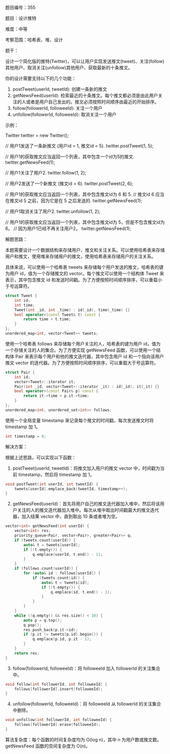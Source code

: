 题目编号：355

题目：设计推特

难度：中等

考察范围：哈希表、堆、设计

题干：

设计一个简化版的推特(Twitter)，可以让用户实现发送推文(tweet)、关注(follow)其他用户、取消关注(unfollow)其他用户、获取最新的十条推文。

你的设计需要支持以下的几个功能：

1. postTweet(userId, tweetId): 创建一条新的推文
2. getNewsFeed(userId): 检索最近的十条推文。每个推文都必须是由此用户关注的人或者是用户自己发出的。推文必须按照时间顺序由最近的开始排序。
3. follow(followerId, followeeId): 关注一个用户
4. unfollow(followerId, followeeId): 取消关注一个用户

示例：

Twitter twitter = new Twitter();

// 用户1发送了一条新推文 (用户id = 1, 推文id = 5).
twitter.postTweet(1, 5);

// 用户1的获取推文应当返回一个列表，其中包含一个id为5的推文.
twitter.getNewsFeed(1);

// 用户1关注了用户2.
twitter.follow(1, 2);

// 用户2发送了一个新推文 (推文id = 6).
twitter.postTweet(2, 6);

// 用户1的获取推文应当返回一个列表，其中包含推文id为 6 和 5.
// 推文id 6 应当在推文id 5 之前，因为它是在 5 之后发送的.
twitter.getNewsFeed(1);

// 用户1取消关注了用户2.
twitter.unfollow(1, 2);

// 用户1的获取推文应当返回一个列表，其中包含推文id为 5，但是不包含推文id为 6。
// 因为用户1已经不再关注用户2。
twitter.getNewsFeed(1);

解题思路：

本题需要设计一个数据结构来存储用户、推文和关注关系。可以使用哈希表来存储用户和推文，使用堆来存储用户的推文，使用哈希表来存储用户的关注关系。

具体来说，可以使用一个哈希表 tweets 来存储每个用户发送的推文，哈希表的键为用户 id，值为一个存储推文的 vector。每个推文可以使用一个结构体 Tweet 来表示，其中包含推文 id 和发送时间戳。为了方便按照时间顺序排序，可以重载小于号运算符。

```cpp
struct Tweet {
    int id;
    int time;
    Tweet(int _id, int _time) : id(_id), time(_time) {}
    bool operator<(const Tweet& t) const {
        return time < t.time;
    }
};
unordered_map<int, vector<Tweet>> tweets;
```

使用一个哈希表 follows 来存储每个用户关注的人，哈希表的键为用户 id，值为一个存储关注的人的集合。为了方便实现 getNewsFeed 函数，可以使用一个结构体 Pair 来表示每个用户和他的推文迭代器，其中包含用户 id 和一个指向该用户推文 vector 的迭代器。为了方便按照时间顺序排序，可以重载大于号运算符。

```cpp
struct Pair {
    int id;
    vector<Tweet>::iterator it;
    Pair(int _id, vector<Tweet>::iterator _it) : id(_id), it(_it) {}
    bool operator>(const Pair& p) const {
        return it->time > p.it->time;
    }
};
unordered_map<int, unordered_set<int>> follows;
```

使用一个全局变量 timestamp 来记录每个推文的时间戳，每次发送推文时将 timestamp 加 1。

```cpp
int timestamp = 0;
```

解决方案：

根据上述思路，可以实现以下函数：

1. postTweet(userId, tweetId)：将推文加入用户的推文 vector 中，时间戳为当前 timestamp，然后将 timestamp 加 1。

```cpp
void postTweet(int userId, int tweetId) {
    tweets[userId].emplace_back(tweetId, timestamp++);
}
```

2. getNewsFeed(userId)：首先将用户自己的推文迭代器加入堆中，然后将该用户关注的人的推文迭代器加入堆中。每次从堆中取出时间戳最大的推文迭代器，加入结果 vector 中，直到取出 10 条或者堆为空。

```cpp
vector<int> getNewsFeed(int userId) {
    vector<int> res;
    priority_queue<Pair, vector<Pair>, greater<Pair>> q;
    if (tweets.count(userId)) {
        auto& t = tweets[userId];
        if (!t.empty()) {
            q.emplace(userId, t.end() - 1);
        }
    }
    if (follows.count(userId)) {
        for (auto& id : follows[userId]) {
            if (tweets.count(id)) {
                auto& t = tweets[id];
                if (!t.empty()) {
                    q.emplace(id, t.end() - 1);
                }
            }
        }
    }
    while (!q.empty() && res.size() < 10) {
        auto p = q.top();
        q.pop();
        res.push_back(p.it->id);
        if (p.it != tweets[p.id].begin()) {
            q.emplace(p.id, p.it - 1);
        }
    }
    return res;
}
```

3. follow(followerId, followeeId)：将 followeeId 加入 followerId 的关注集合中。

```cpp
void follow(int followerId, int followeeId) {
    follows[followerId].insert(followeeId);
}
```

4. unfollow(followerId, followeeId)：将 followeeId 从 followerId 的关注集合中删除。

```cpp
void unfollow(int followerId, int followeeId) {
    follows[followerId].erase(followeeId);
}
```

算法复杂度：每个函数的时间复杂度均为 O(log n)，其中 n 为用户数或推文数。getNewsFeed 函数的空间复杂度为 O(n)。
